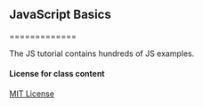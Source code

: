 ## JavaScript Basics
=============

The JS tutorial contains hundreds of JS examples.

#### License for class content 

[MIT License](http://opensource.org/licenses/MIT)
